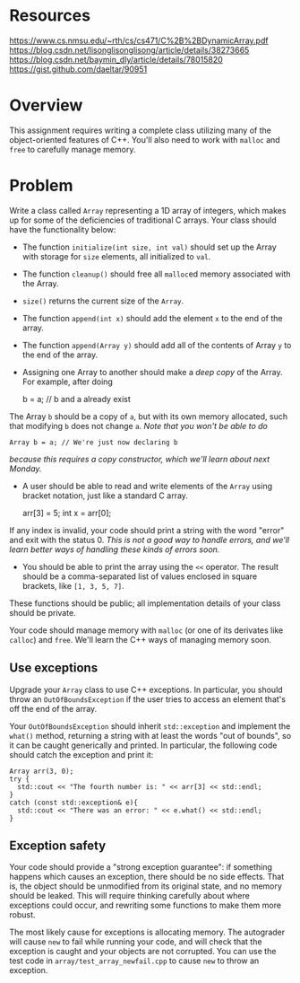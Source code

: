# Resources
https://www.cs.nmsu.edu/~rth/cs/cs471/C%2B%2BDynamicArray.pdf
https://blog.csdn.net/lisonglisonglisong/article/details/38273665
https://blog.csdn.net/baymin_dly/article/details/78015820
https://gist.github.com/daeltar/90951

# Overview
This assignment requires writing a complete class utilizing many of the object-oriented features of C++.  You'll also need to work with `malloc` and `free` to carefully manage memory. 


# Problem

Write a class called `Array` representing a 1D array of integers, which makes up for some of the deficiencies of traditional C arrays.  Your class should have the functionality below:

* The function `initialize(int size, int val)` should set up the Array with storage for `size` elements, all initialized to `val`.
* The function `cleanup()` should free all `malloc`ed memory associated with the Array.

* `size()` returns the current size of the `Array`.
* The function `append(int x)` should add the element `x` to the end of the array.
* The function `append(Array y)` should add all of the contents of Array `y` to the end of the array.

* Assigning one Array to another should make a *deep copy* of the Array.  For example, after doing

    b = a; // b and a already exist

The Array `b` should be a copy of `a`, but with its own memory allocated, such that modifying `b` does not change `a`.  *Note that you won't be able to do*

    Array b = a; // We're just now declaring b

*because this requires a copy constructor, which we'll learn about next Monday.*

* A user should be able to read and write elements of the `Array` using bracket notation, just like a standard C array.

    arr[3] = 5;
    int x = arr[0];

If any index is invalid, your code should print a string with the word "error" and exit with the status 0.  *This is not a good way to handle errors, and we'll learn better ways of handling these kinds of errors soon.*

* You should be able to print the array using the `<<` operator.  The result should be a comma-separated list of values enclosed in square brackets, like `[1, 3, 5, 7]`.

These functions should be public; all implementation details of your class should be private.

Your code should manage memory with `malloc` (or one of its derivates like `calloc`) and `free`.  We'll learn the C++ ways of managing memory soon.

## Use exceptions
Upgrade your `Array` class to use C++ exceptions.  In particular, you should throw an `OutOfBoundsException` if the user tries to access an element that's off the end of the array.

Your `OutOfBoundsException` should inherit `std::exception` and implement the `what()` method, returning a string with at least the words "out of bounds", so it can be caught generically and printed.  In particular, the following code should catch the exception and print it:

    Array arr(3, 0);
    try {
      std::cout << "The fourth number is: " << arr[3] << std::endl;
    }
    catch (const std::exception& e){
      std::cout << "There was an error: " << e.what() << std::endl;
    }

## Exception safety
Your code should provide a "strong exception guarantee": if something happens which causes an exception, there should be no side effects.  That is, the object should be unmodified from its original state, and no memory should be leaked.  This will require thinking carefully about where exceptions could occur, and rewriting some functions to make them more robust.

The most likely cause for exceptions is allocating memory.  The autograder will cause `new` to fail while running your code, and will check that the exception is caught and your objects are not corrupted.  You can use the test code in `array/test_array_newfail.cpp` to cause `new` to throw an exception.
